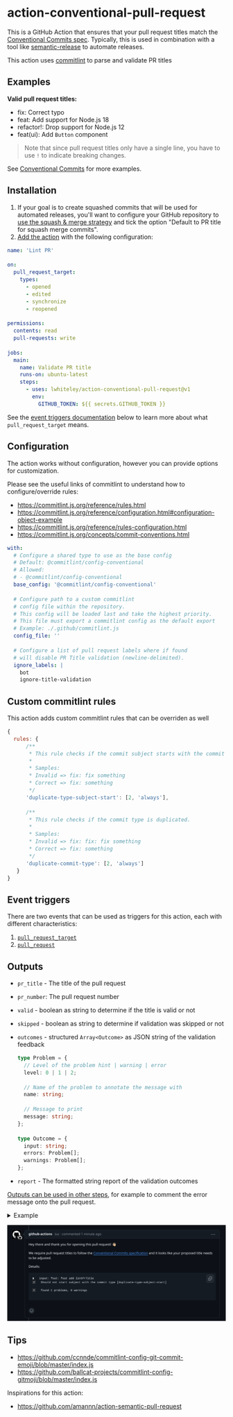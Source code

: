 # action-conventional-pull-request

This is a GitHub Action that ensures that your pull request titles match the [Conventional Commits spec](https://www.conventionalcommits.org/). Typically, this is used in combination with a tool like [semantic-release](https://github.com/semantic-release/semantic-release) to automate releases.

This action uses [commitlint](https://commitlint.js.org/) to parse and validate PR titles

## Examples

**Valid pull request titles:**

- fix: Correct typo
- feat: Add support for Node.js 18
- refactor!: Drop support for Node.js 12
- feat(ui): Add `Button` component

> Note that since pull request titles only have a single line, you have to use `!` to indicate breaking changes.

See [Conventional Commits](https://www.conventionalcommits.org/) for more examples.

## Installation

1. If your goal is to create squashed commits that will be used for automated releases, you'll want to configure your GitHub repository to [use the squash & merge strategy](https://docs.github.com/en/repositories/configuring-branches-and-merges-in-your-repository/configuring-pull-request-merges/configuring-commit-squashing-for-pull-requests) and tick the option "Default to PR title for squash merge commits".
2. [Add the action](https://docs.github.com/en/actions/quickstart) with the following configuration:

```yml
name: 'Lint PR'

on:
  pull_request_target:
    types:
      - opened
      - edited
      - synchronize
      - reopened

permissions:
  contents: read
  pull-requests: write

jobs:
  main:
    name: Validate PR title
    runs-on: ubuntu-latest
    steps:
      - uses: lwhiteley/action-conventional-pull-request@v1
        env:
          GITHUB_TOKEN: ${{ secrets.GITHUB_TOKEN }}
```

See the [event triggers documentation](#event-triggers) below to learn more about what `pull_request_target` means.

## Configuration

The action works without configuration, however you can provide options for customization.

Please see the useful links of commitlint to understand how to configure/override rules:

- https://commitlint.js.org/reference/rules.html
- https://commitlint.js.org/reference/configuration.html#configuration-object-example
- https://commitlint.js.org/reference/rules-configuration.html
- https://commitlint.js.org/concepts/commit-conventions.html

```yml
with:
  # Configure a shared type to use as the base config
  # Default: @commitlint/config-conventional
  # Allowed:
  # - @commitlint/config-conventional
  base_config: '@commitlint/config-conventional'

  # Configure path to a custom commitlint
  # config file within the repository.
  # This config will be loaded last and take the highest priority.
  # This file must export a commitlint config as the default export
  # Example: ./.github/commitlint.js
  config_file: ''

  # Configure a list of pull request labels where if found
  # will disable PR Title validation (newline-delimited).
  ignore_labels: |
    bot
    ignore-title-validation
```

## Custom commitlint rules

This action adds custom commitlint rules that can be overriden as well

```js
{
  rules: {
      /**
       * This rule checks if the commit subject starts with the commit type.
       *
       * Samples:
       * Invalid => fix: fix something
       * Correct => fix: something
       */
      'duplicate-type-subject-start': [2, 'always'],

      /**
       * This rule checks if the commit type is duplicated.
       *
       * Samples:
       * Invalid => fix: fix: fix something
       * Correct => fix: something
       */
      'duplicate-commit-type': [2, 'always']
   }
}
```

## Event triggers

There are two events that can be used as triggers for this action, each with different characteristics:

1. [`pull_request_target`](https://docs.github.com/en/actions/reference/events-that-trigger-workflows#pull_request_target)
2. [`pull_request`](https://docs.github.com/en/actions/reference/events-that-trigger-workflows#pull_request)

## Outputs

- `pr_title` - The title of the pull request
- `pr_number`: The pull request number
- `valid` - boolean as string to determine if the title is valid or not
- `skipped` - boolean as string to determine if validation was skipped or not
- `outcomes` - structured `Array<Outcome>` as JSON string of the validation feedback

  ```ts
  type Problem = {
    // Level of the problem hint | warning | error
    level: 0 | 1 | 2;

    // Name of the problem to annotate the message with
    name: string;

    // Message to print
    message: string;
  };

  type Outcome = {
    input: string;
    errors: Problem[];
    warnings: Problem[];
  };
  ```

- `report` - The formatted string report of the validation outcomes

[Outputs can be used in other steps](https://docs.github.com/en/actions/using-jobs/defining-outputs-for-jobs), for example to comment the error message onto the pull request.

<details>
<summary>Example</summary>

````yml
name: 'Lint PR'

on:
  pull_request_target:
    types:
      - opened
      - edited
      - synchronize

permissions:
  contents: read
  pull-requests: write

jobs:
  main:
    name: Validate PR title
    runs-on: ubuntu-latest
    steps:
      - uses: lwhiteley/action-conventional-pull-request@v1
        id: lint_pr_title
        env:
          GITHUB_TOKEN: ${{ secrets.GITHUB_TOKEN }}

      - uses: marocchino/sticky-pull-request-comment@v2
        # When the previous steps fails, the workflow would stop. By adding this
        # condition you can continue the execution with the populated error message.
        if: always() && (steps.lint_pr_title.outputs.valid == 'false')
        with:
          header: pr-title-lint-error
          message: |
            Hey there and thank you for opening this pull request! 👋🏼

            We require pull request titles to follow the [Conventional Commits specification](https://www.conventionalcommits.org/en/v1.0.0/) and it looks like your proposed title needs to be adjusted.

            Details:

            ```
            ${{ steps.lint_pr_title.outputs.report }}
            ```

      # Delete a previous comment when the issue has been resolved
      - if: ${{ steps.lint_pr_title.outputs.valid == 'true' }}
        uses: marocchino/sticky-pull-request-comment@v2
        with:
          header: pr-title-lint-error
          delete: true
````

</details>

![sample comment](assets/sample-comment.png)

## Tips

- https://github.com/ccnnde/commitlint-config-git-commit-emoji/blob/master/index.js
- https://github.com/ballcat-projects/commitlint-config-gitmoji/blob/master/index.js

Inspirations for this action:

- https://github.com/amannn/action-semantic-pull-request
